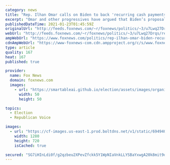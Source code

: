 ```yaml
---
category: news
title: "Rep. Ilhan Omar calls on Biden to back 'recurring cash payments' until economy recovers"
excerpt: "Omar and other progressives have argued that Biden’s proposal does not go far enough to address the current financial crisis."
publishedDateTime: 2021-01-23T01:45:59Z
originalUrl: "http://feeds.foxnews.com/~r/foxnews/politics/~3/u7Lwq27Drqs/rep-ilhan-omar-biden-recurring-cash-payments-until-economy-recovers"
webUrl: "http://feeds.foxnews.com/~r/foxnews/politics/~3/u7Lwq27Drqs/rep-ilhan-omar-biden-recurring-cash-payments-until-economy-recovers"
ampWebUrl: "https://www.foxnews.com/politics/rep-ilhan-omar-biden-recurring-cash-payments-until-economy-recovers.amp"
cdnAmpWebUrl: "https://www-foxnews-com.cdn.ampproject.org/c/s/www.foxnews.com/politics/rep-ilhan-omar-biden-recurring-cash-payments-until-economy-recovers.amp"
type: article
quality: 167
heat: 167
published: true

provider:
  name: Fox News
  domain: foxnews.com
  images:
    - url: "https://smartableai.github.io/election/assets/images/organizations/foxnews.com-50x50.jpg"
      width: 50
      height: 50

topics:
  - Election
  - Republican Voice

images:
  - url: "https://cf-images.us-east-1.prod.boltdns.net/v1/static/694940094001/d3f6e64c-10e7-492f-82b1-c0749ff0a445/85a994fc-3036-4f5f-beee-333aa0a5e75a/1280x720/match/image.jpg"
    width: 1280
    height: 720
    isCached: true

secured: "SG7iHInLdi0f/g2qzbeu2XPevZfckk5Y1WpNIaVnkLLYSBaYxwgA20k8mit9qk6sJGXrti5snjcsEMGb1wEu37wfqvSY5PdrD+wAVV12zia6MTCQjSytxRT32pF6Isp2mrCqciOOUvYe5Qq2yBjbzbYikS+5DbOZEO4Q3mC5RrY3i5CNToTV9LQRUE2qDbKHfpwAUl7oD4ZOenIvsCXgv/6E+bxeij/L09xqzejJ1FO7QC7FYjprKURI5xQEZIh0Dsc3PcYZh4WZHNdOGSF6Q3DvgZqlSxvbfqfq4R68qdHzSpCRbJCKMA9SC4CGxrCfYbfVTwWEbPTHz3oOmy8QV2nJ8r6CEXWmJTimWBQ2iIs=;a5uMr+YrvkuAFY7P0sGIng=="
---
```



